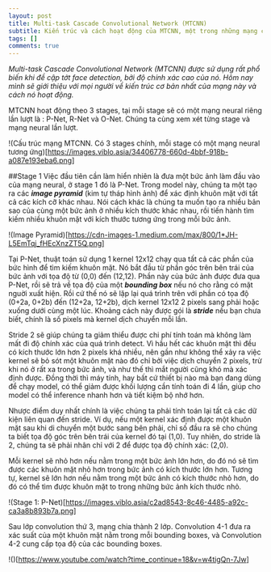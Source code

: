 ```yaml
---
layout: post
title: Multi-task Cascade Convolutional Network (MTCNN) 
subtitle: Kiến trúc và cách hoạt động của MTCNN, một trong những mạng convolutional hoạt động tốt nhất trong face detection hiện nay.
tags: []
comments: true
---
```

*Multi-task Cascade Convolutional Network (MTCNN) được sử dụng rất phổ biến khi đề cập tớt face detection, bởi độ chính xác cao của nó. Hôm nay mình sẽ giới thiệu với mọi người về kiến trúc cơ bản nhất của mạng này và cách nó hoạt động.* 

MTCNN hoạt động theo 3 stages, tại mỗi stage sẽ có một mạng neural riêng lần lượt là : P-Net, R-Net và O-Net. Chúng ta cùng xem xét từng stage và mạng neural lần lượt.

!(Cấu trúc mạng MTCNN. Có 3 stages chính, mỗi stage có một mạng neural tương ứng)[https://images.viblo.asia/34406778-660d-4bbf-918b-a087e193eba6.png]

##Stage 1
Việc đầu tiên cần làm hiển nhiên là đưa một bức ảnh làm đầu vào của mạng neural, ở stage 1 đó là P-Net. Trong model này, chúng ta một tạo ra các ***image pyramid*** (kim tự tháp hình ảnh) để xác định khuôn mặt với tất cả các kích cỡ khác nhau. Nói cách khác là chúng ta muốn tạo ra nhiều bản sao của cùng một bức ảnh ở nhiều kích thước khác nhau, rồi tiến hành tìm kiếm nhiều khuôn mặt với kích thước tương ứng trong mỗi bức ảnh. 

!(Image Pyramid)[https://cdn-images-1.medium.com/max/800/1*JH-L5EmTqj_fHEcXnzZT5Q.png]

Tại P-Net, thuật toán sử dụng 1 kernel 12x12 chạy qua tất cả các phần của bức hình để tìm kiếm khuôn mặt. Nó bắt đầu từ phần  góc trên bên trái của bức ảnh với tọa độ từ (0,0) đến (12,12). Phần này của bức ảnh được đưa qua P-Net, rồi sẽ trả về tọa độ của một ***bounding box*** nếu nó cho rằng có mặt nguời xuất hiện. Rồi cứ thế nó sẽ lặp lại quá trình trên với phần có tọa độ (0+2a, 0+2b) đến (12+2a, 12+2b), dịch kernel 12x12 2 pixels sang phải hoặc xuống dưới cùng một lúc. Khoảng cách này được gói là ***stride*** nếu bạn chưa biết, chính là số pixels mà kernel dịch chuyển mỗi lần.

Stride 2 sẽ giúp chúng ta giảm thiểu được chi phí tính toán mà không làm mất đi độ chính xác của quá trình detect. Vì hầu hết các khuôn mặt thì đều có kích thước lớn hơn 2 pixels khá nhiều, nên gần như không thể xảy ra việc kernel sẽ bỏ sót một khuôn mặt nào đó chỉ bởi việc dịch chuyển 2 pixels, trừ khi nó ở rất xa trong bức ảnh, và như thế thì mắt người cũng khó mà xác định được. Đồng thời thì máy tính, hay bất cứ thiết bị nào mà bạn đang dùng để chạy model, có thể giảm được khối lượng cần tính toán đi 4 lần, giúp cho model có thể inference nhanh hơn và tiết kiệm bộ nhớ hơn.

Nhược điểm duy nhất chính là việc chúng ta phải tính toán lại tất cả các dữ kiện liên quan đến stride. Ví dụ, nếu một kernel xác định được một khuôn mặt sau khi di chuyển một bước sang bên phải, chỉ số đầu ra sẽ cho chúng ta biết tọa độ góc trên bên trái của kernel đó tại (1,0). Tuy nhiên, do stride là 2, chúng ta sẽ phải nhân chỉ với 2 để được tọa độ chính xác: (2,0).

Mỗi kernel sẽ nhỏ hơn nếu nằm trong một bức ảnh lớn hơn, do đó nó sẽ tìm được các khuôn mặt nhỏ hơn trong bức ảnh có kích thước lớn hơn. Tương tự, kernel sẽ lớn hơn nếu nằm trong một bức ảnh có kích thước nhỏ hơn, do đó có thể tìm được khuôn mặt to trong những bức ảnh kích thước nhỏ.

!(Stage 1: P-Net)[https://images.viblo.asia/c2ad8543-8c46-4485-a92c-ca3a8b893b7a.png]

Sau lớp convolution thứ 3, mạng chia thành 2 lớp. Convolution 4-1 đưa ra xác suất của một khuôn mặt nằm trong mỗi bounding boxes, và Convolution 4-2 cung cấp tọa độ của các bounding boxes.

!()[https://www.youtube.com/watch?time_continue=18&v=w4tigQn-7Jw]
